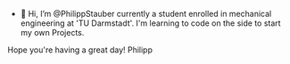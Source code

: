 - 👋 Hi, I’m @PhilippStauber
currently a student enrolled in mechanical engineering at 'TU Darmstadt'.
I'm learning to code on the side to start my own Projects.

Hope you're having a great day!
Philipp

